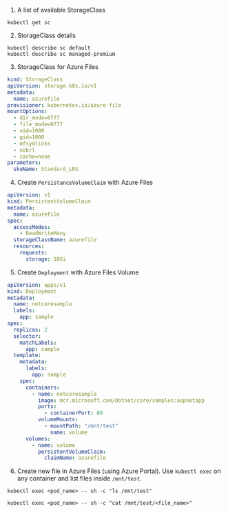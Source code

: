 1. A list of available StorageClass

  ```
  kubectl get sc
  ```

2. StorageClass details 

  ```
  kubectl describe sc default
  kubectl describe sc managed-premium
  ```

3. StorageClass for Azure Files  
  
  ```yaml
  kind: StorageClass
  apiVersion: storage.k8s.io/v1
  metadata:
    name: azurefile
  provisioner: kubernetes.io/azure-file
  mountOptions:
    - dir_mode=0777
    - file_mode=0777
    - uid=1000
    - gid=1000
    - mfsymlinks
    - nobrl
    - cache=none
  parameters:
    skuName: Standard_LRS
  ```
  
4. Create `PersistanceVolumeClaim` with Azure Files  

  ```yaml
  apiVersion: v1
  kind: PersistentVolumeClaim
  metadata:
    name: azurefile
  spec:
    accessModes:
      - ReadWriteMany
    storageClassName: azurefile
    resources:
      requests:
        storage: 10Gi
  ```

5. Create `Deployment` with Azure Files Volume   

  ```yaml
  apiVersion: apps/v1
  kind: Deployment
  metadata:
    name: netcoresample
    labels:
      app: sample
  spec:
    replicas: 2
    selector:
      matchLabels:
        app: sample
    template:
      metadata:
        labels:
          app: sample
      spec:
        containers:
          - name: netcoresample
            image: mcr.microsoft.com/dotnet/core/samples:aspnetapp
            ports:
              - containerPort: 80
            volumeMounts:
              - mountPath: "/mnt/test"
                name: volume
        volumes:
          - name: volume
            persistentVolumeClaim:
              claimName: azurefile
  ```

6. Create new file in Azure Files (using Azure Portal). Use `kubectl exec` on any container and list files inside `/mnt/test`.

  ```shell
  kubectl exec <pod_name> -- sh -c "ls /mnt/test"
  ```

  ```shell
  kubectl exec <pod_name> -- sh -c "cat /mnt/test/<file_name>"
  ```
